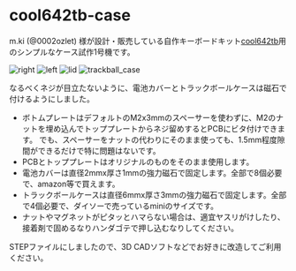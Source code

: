 # cool642tb-case
m.ki (@0002ozlet) 様が設計・販売している自作キーボードキット[cool642tb](https://booth.pm/ja/items/6740910 "BOOTH")用のシンプルなケース試作1号機です。

![right](https://github.com/user-attachments/assets/1d288435-dfc4-430b-96cd-15774a342f21)
![left](https://github.com/user-attachments/assets/48f91f7c-156d-4cbd-971a-ba2cec0c9c7b)
![lid](https://github.com/user-attachments/assets/e1f14ec3-b685-436a-9b03-08428fae77ab)
![trackball_case](https://github.com/user-attachments/assets/2676a2a7-8559-42b5-9382-50a96d38dd70)

なるべくネジが目立たないように、電池カバーとトラックボールケースは磁石で付けるようにしました。

- ボトムプレートはデフォルトのM2x3mmのスペーサーを使わずに、M2のナットを埋め込んでトッププレートからネジ留めするとPCBにビタ付けできます。
  でも、スペーサーをナットの代わりにそのまま使っても、1.5mm程度隙間ができるだけで特に問題はないです。
- PCBとトッププレートはオリジナルのものをそのまま使用します。
- 電池カバーは直径2mmx厚さ1mmの強力磁石で固定します。全部で8個必要で、amazon等で買えます。
- トラックボールケースは直径6mmx厚さ3mmの強力磁石で固定します。全部で4個必要で、ダイソーで売っているminiのサイズです。
- ナットやマグネットがピタッとハマらない場合は、適宜ヤスリがけしたり、接着剤で固めるなりハンダゴテで押し込むなりしてください。

STEPファイルにしましたので、3D CADソフトなどでお好きに改造してご利用ください。
